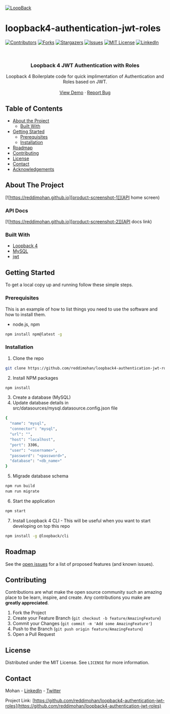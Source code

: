 


[![LoopBack](https://github.com/strongloop/loopback-next/raw/master/docs/site/imgs/branding/Powered-by-LoopBack-Badge-(blue)-@2x.png)](http://loopback.io/)
# loopback4-authentication-jwt-roles


[![Contributors][contributors-shield]][contributors-url]
[![Forks][forks-shield]][forks-url]
[![Stargazers][stars-shield]][stars-url]
[![Issues][issues-shield]][issues-url]
[![MIT License][license-shield]][license-url]
[![LinkedIn][linkedin-shield]][linkedin-url]



<!-- PROJECT LOGO -->
<br />
<p align="center">
  <a href="https://github.com/reddimohan/loopback4-authentication-jwt-roles">
  </a>

  <h3 align="center">Loopback 4 JWT Authentication with Roles</h3>

  <p align="center">
    Loopback 4 Boilerplate code for quick implimentation of Authentication and Roles based on JWT.
    <br />
    <br />
    <a href="https://github.com/reddimohan/loopback4-authentication-jwt-roles">View Demo</a>
    ·
    <a href="https://github.com/reddimohan/loopback4-authentication-jwt-roles/issues">Report Bug</a>
  </p>
</p>



<!-- TABLE OF CONTENTS -->
## Table of Contents

* [About the Project](#about-the-project)
  * [Built With](#built-with)
* [Getting Started](#getting-started)
  * [Prerequisites](#prerequisites)
  * [Installation](#installation)
* [Roadmap](#roadmap)
* [Contributing](#contributing)
* [License](#license)
* [Contact](#contact)
* [Acknowledgements](#acknowledgements)



<!-- ABOUT THE PROJECT -->
## About The Project

[![https://reddimohan.github.io][product-screenshot-1]](API home screen)
### API Docs
[![https://reddimohan.github.io][product-screenshot-2]](API docs link)

### Built With

* [Loopback 4](https://loopback.io/doc/en/lb4)
* [MySQL](https://www.mysql.com)
* [jwt](https://jwt.io)



<!-- GETTING STARTED -->
## Getting Started

To get a local copy up and running follow these simple steps.

### Prerequisites

This is an example of how to list things you need to use the software and how to install them.
* node.js, npm

```sh
npm install npm@latest -g
```

### Installation

1. Clone the repo
```sh
git clone https://github.com/reddimohan/loopback4-authentication-jwt-roles.git
```
2. Install NPM packages
```sh
npm install
```
3. Create a database (MySQL)
4. Update database details in src/datasources/mysql.datasource.config.json file
```sh
{
  "name": "mysql",
  "connector": "mysql",
  "url": "",
  "host": "localhost",
  "port": 3306,
  "user": "<username>",
  "password": "<password>",
  "database": "<db_name>"
}
```
5. Migrade database schema
```sh
npm run build
num run migrate
```
6. Start the application
```sh
npm start
```
7. Install Loopback 4 CLI - This will be useful when you want to start developing on top this repo
```sh
npm install -g @loopback/cli
```


<!-- ROADMAP -->
## Roadmap

See the [open issues](https://github.com/reddimohan/loopback4-authentication-jwt-roles/issues) for a list of proposed features (and known issues).



<!-- CONTRIBUTING -->
## Contributing

Contributions are what make the open source community such an amazing place to be learn, inspire, and create. Any contributions you make are **greatly appreciated**.

1. Fork the Project
2. Create your Feature Branch (`git checkout -b feature/AmazingFeature`)
3. Commit your Changes (`git commit -m 'Add some AmazingFeature'`)
4. Push to the Branch (`git push origin feature/AmazingFeature`)
5. Open a Pull Request



<!-- LICENSE -->
## License

Distributed under the MIT License. See `LICENSE` for more information.



<!-- CONTACT -->
## Contact

Mohan - [LinkedIn](https://linkedin.com/in/reddimohan) - [Twitter](https://twitter.com/reddimohan)

Project Link: [https://github.com/reddimohan/loopback4-authentication-jwt-roles](https://github.com/reddimohan/loopback4-authentication-jwt-roles)







<!-- MARKDOWN LINKS & IMAGES -->
<!-- https://www.markdownguide.org/basic-syntax/#reference-style-links -->
[contributors-shield]: https://img.shields.io/github/contributors/reddimohan/loopback4-authentication-jwt-roles.svg?style=flat-square
[contributors-url]: https://github.com/reddimohan/loopback4-authentication-jwt-roles/graphs/contributors
[forks-shield]: https://img.shields.io/github/forks/reddimohan/loopback4-authentication-jwt-roles.svg?style=flat-square
[forks-url]: https://github.com/reddimohan/loopback4-authentication-jwt-roles/network/members
[stars-shield]: https://img.shields.io/github/stars/reddimohan/loopback4-authentication-jwt-roles.svg?style=flat-square
[stars-url]: https://github.com/reddimohan/loopback4-authentication-jwt-roles/stargazers
[issues-shield]: https://img.shields.io/github/issues/reddimohan/loopback4-authentication-jwt-roles.svg?style=flat-square
[issues-url]: https://github.com/reddimohan/loopback4-authentication-jwt-roles/issues
[license-shield]: https://img.shields.io/github/license/reddimohan/loopback4-authentication-jwt-roles.svg?style=flat-square
[license-url]: https://github.com/reddimohan/loopback4-authentication-jwt-roles/blob/master/LICENSE.txt
[linkedin-shield]: https://img.shields.io/badge/-LinkedIn-black.svg?style=flat-square&logo=linkedin&colorB=555
[linkedin-url]: https://linkedin.com/in/reddimohan
[product-screenshot-1]: images/home.png
[product-screenshot-2]: images/api_docs.png
